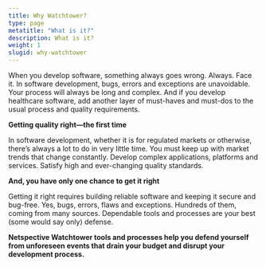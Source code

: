 ```yaml
---
title: Why Watchtower?
type: page
metatitle: "What is it?"
description: What is it?
weight: 1
slugid: why-watchtower
---
```


When you develop software, something always goes wrong. Always. Face it. In software development, bugs, errors and exceptions are unavoidable. Your process will always be long and complex. And if you develop healthcare software, add another layer of must-haves and must-dos to the usual process and quality requirements.

**Getting quality right—the first time**

In software development, whether it is for regulated markets or otherwise, there’s always a lot to do in very little time. You must keep up with market trends that change constantly. Develop complex applications, platforms and services. Satisfy high and ever-changing quality standards.

**And, you have only one chance to get it right**

Getting it right requires building reliable software and keeping it secure and bug-free. Yes, bugs, errors, flaws and exceptions. Hundreds of them, coming from many sources. Dependable tools and processes are your best (some would say only) defense.

**Netspective Watchtower tools and processes help you defend yourself from unforeseen events that drain your budget and disrupt your development process.**



